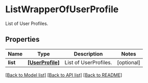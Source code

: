 # ListWrapperOfUserProfile

List of User Profiles.
## Properties
Name | Type | Description | Notes
------------ | ------------- | ------------- | -------------
**list** | [**[UserProfile]**](UserProfile.md) | List of UserProfiles. | [optional] 

[[Back to Model list]](../README.md#documentation-for-models) [[Back to API list]](../README.md#documentation-for-api-endpoints) [[Back to README]](../README.md)


